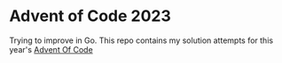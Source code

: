 # Advent of Code 2023

Trying to improve in Go.  This repo contains my solution attempts for this year's [Advent Of Code](https://adventofcode.com/2023)
